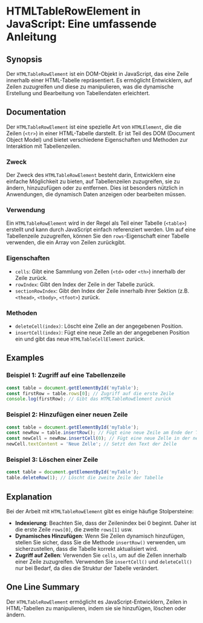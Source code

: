 <!--
Meta Description: # HTMLTableRowElement in JavaScript: Eine umfassende Anleitung ## Synopsis Der `HTMLTableRowElement` ist ein DOM-Objekt in JavaScript, das eine Zeile ...
Meta Keywords: der, die, zeile, eine, sie
-->

# HTMLTableRowElement in JavaScript: Eine umfassende Anleitung

## Synopsis
Der `HTMLTableRowElement` ist ein DOM-Objekt in JavaScript, das eine Zeile innerhalb einer HTML-Tabelle repräsentiert. Es ermöglicht Entwicklern, auf Zeilen zuzugreifen und diese zu manipulieren, was die dynamische Erstellung und Bearbeitung von Tabellendaten erleichtert.

## Documentation
Der `HTMLTableRowElement` ist eine spezielle Art von `HTMLElement`, die die Zeilen (`<tr>`) in einer HTML-Tabelle darstellt. Er ist Teil des DOM (Document Object Model) und bietet verschiedene Eigenschaften und Methoden zur Interaktion mit Tabellenzeilen.

### Zweck
Der Zweck des `HTMLTableRowElement` besteht darin, Entwicklern eine einfache Möglichkeit zu bieten, auf Tabellenzeilen zuzugreifen, sie zu ändern, hinzuzufügen oder zu entfernen. Dies ist besonders nützlich in Anwendungen, die dynamisch Daten anzeigen oder bearbeiten müssen.

### Verwendung
Ein `HTMLTableRowElement` wird in der Regel als Teil einer Tabelle (`<table>`) erstellt und kann durch JavaScript einfach referenziert werden. Um auf eine Tabellenzeile zuzugreifen, können Sie den `rows`-Eigenschaft einer Tabelle verwenden, die ein Array von Zeilen zurückgibt.

### Eigenschaften
- `cells`: Gibt eine Sammlung von Zellen (`<td>` oder `<th>`) innerhalb der Zeile zurück.
- `rowIndex`: Gibt den Index der Zeile in der Tabelle zurück.
- `sectionRowIndex`: Gibt den Index der Zeile innerhalb ihrer Sektion (z.B. `<thead>`, `<tbody>`, `<tfoot>`) zurück.

### Methoden
- `deleteCell(index)`: Löscht eine Zelle an der angegebenen Position.
- `insertCell(index)`: Fügt eine neue Zelle an der angegebenen Position ein und gibt das neue `HTMLTableCellElement` zurück.

## Examples

### Beispiel 1: Zugriff auf eine Tabellenzeile
```javascript
const table = document.getElementById('myTable');
const firstRow = table.rows[0]; // Zugriff auf die erste Zeile
console.log(firstRow); // Gibt das HTMLTableRowElement zurück
```

### Beispiel 2: Hinzufügen einer neuen Zeile
```javascript
const table = document.getElementById('myTable');
const newRow = table.insertRow(); // Fügt eine neue Zeile am Ende der Tabelle hinzu
const newCell = newRow.insertCell(0); // Fügt eine neue Zelle in der neuen Zeile hinzu
newCell.textContent = 'Neue Zelle'; // Setzt den Text der Zelle
```

### Beispiel 3: Löschen einer Zeile
```javascript
const table = document.getElementById('myTable');
table.deleteRow(1); // Löscht die zweite Zeile der Tabelle
```

## Explanation
Bei der Arbeit mit `HTMLTableRowElement` gibt es einige häufige Stolpersteine:
- **Indexierung**: Beachten Sie, dass der Zeilenindex bei 0 beginnt. Daher ist die erste Zeile `rows[0]`, die zweite `rows[1]` usw.
- **Dynamisches Hinzufügen**: Wenn Sie Zeilen dynamisch hinzufügen, stellen Sie sicher, dass Sie die Methode `insertRow()` verwenden, um sicherzustellen, dass die Tabelle korrekt aktualisiert wird.
- **Zugriff auf Zellen**: Verwenden Sie `cells`, um auf die Zellen innerhalb einer Zeile zuzugreifen. Verwenden Sie `insertCell()` und `deleteCell()` nur bei Bedarf, da dies die Struktur der Tabelle verändert.

## One Line Summary
Der `HTMLTableRowElement` ermöglicht es JavaScript-Entwicklern, Zeilen in HTML-Tabellen zu manipulieren, indem sie sie hinzufügen, löschen oder ändern.